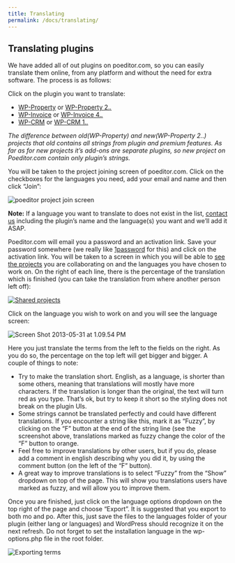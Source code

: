 ```yaml
---
title: Translating
permalink: /docs/translating/
---
```


## Translating plugins

We have added all of out plugins on poeditor.com, so you can easily translate them online, from any platform and without the need for extra software. The process is as follows:

Click on the plugin you want to translate:

*   [WP-Property](https://poeditor.com/join/project?hash=e6080cc6109f49084594177fe32a94fa) or [WP-Property 2.*.*](https://poeditor.com/join/project/R0aH1eYeoH)
*   [WP-Invoice](https://poeditor.com/join/project?hash=4fb815f048354b22ebbdd4d4073da478) or [WP-Invoice 4.*.*](https://poeditor.com/join/project/xmyL1ArmJv)
*   [WP-CRM](https://poeditor.com/join/project?hash=bcf9852ea63016bd72bb0c7ab1378f55) or [WP-CRM 1.*.*](https://poeditor.com/join/project/c0r4XOtYs6)

_The difference between old(WP-Property) and new(WP-Property 2.*.*) projects that old contains all strings from plugin and premium features. As far as for new projects it’s add-ons are separate plugins, so new project on Poeditor.com contain only plugin’s strings._

You will be taken to the project joining screen of poeditor.com. Click on the checkboxes for the languages you need, add your email and name and then click “Join”:

![poeditor project join screen](https://storage.googleapis.com/media.usabilitydynamics.com/2013/05/Screen-Shot-2013-05-31-at-12.06.57-PM.png)

**Note:** If a language you want to translate to does not exist in the list, [contact us](https://usabilitydynamics.com/contact-us/) including the plugin’s name and the language(s) you want and we’ll add it ASAP.

Poeditor.com will email you a password and an activation link. Save your password somewhere (we really like [1password](https://agilebits.com/onepassword) for this) and click on the activation link. You will be taken to a screen in which you will be able to [see the projects](https://poeditor.com/projects/?registered=contributor) you are collaborating on and the languages you have chosen to work on. On the right of each line, there is the percentage of the translation which is finished (you can take the translation from where another person left off):

[![Shared projects](https://storage.googleapis.com/media.usabilitydynamics.com/2013/05/Screen-Shot-2013-05-31-at-12.12.01-PM.png)](https://poeditor.com/projects/?registered=contributor)

Click on the language you wish to work on and you will see the language screen:

![Screen Shot 2013-05-31 at 1.09.54 PM](https://storage.googleapis.com/media.usabilitydynamics.com/2013/05/Screen-Shot-2013-05-31-at-1.09.54-PM.png)

Here you just translate the terms from the left to the fields on the right. As you do so, the percentage on the top left will get bigger and bigger. A couple of things to note:

*   Try to make the translation short. English, as a language, is shorter than some others, meaning that translations will mostly have more characters. If the translation is longer than the original, the text will turn red as you type. That’s ok, but try to keep it short so the styling does not break on the plugin UIs.
*   Some strings cannot be translated perfectly and could have different translations. If you encounter a string like this, mark it as “Fuzzy”, by clicking on the “F” button at the end of the string line (see the screenshot above, translations marked as fuzzy change the color of the “F” button to orange.
*   Feel free to improve translations by other users, but if you do, please add a comment in english describing why you did it, by using the comment button (on the left of the “F” button).
*   A great way to improve translations is to select “Fuzzy” from the “Show” dropdown on top of the page. This will show you translations users have marked as fuzzy, and will allow you to improve them.

Once you are finished, just click on the language options dropdown on the top right of the page and choose “Export”. It is suggested that you export to both mo and po. After this, just save the files to the languages folder of your plugin (either lang or languages) and WordPress should recognize it on the next refresh. Do not forget to set the installation language in the wp-options.php file in the root folder.

![Exporting terms](https://storage.googleapis.com/media.usabilitydynamics.com/2013/05/Screen-Shot-2013-05-31-at-1.24.08-PM.png)